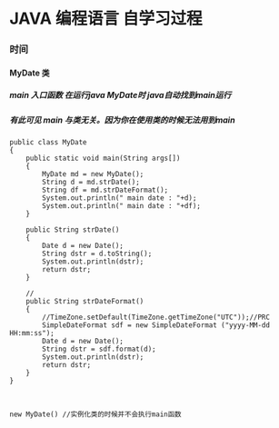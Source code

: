 # JAVA 编程语言 自学习过程
###	时间
####	MyDate 类
#####	main 入口函数 在运行java MyDate时 java自动找到main运行
#####	有此可见 main 与类无关。因为你在使用类的时候无法用到main
	
	public class MyDate
	{
		public static void main(String args[])
		{
			MyDate md = new MyDate();
			String d = md.strDate();
			String df = md.strDateFormat();
			System.out.println(" main date : "+d);
			System.out.println(" main date : "+df);
		}
		
		public String strDate()
		{
			Date d = new Date();
			String dstr = d.toString();
			System.out.println(dstr);
			return dstr;
		}
		
		//
		public String strDateFormat()
		{
			//TimeZone.setDefault(TimeZone.getTimeZone("UTC"));//PRC
			SimpleDateFormat sdf = new SimpleDateFormat ("yyyy-MM-dd HH:mm:ss");
			Date d = new Date();
			String dstr = sdf.format(d);
			System.out.println(dstr);
			return dstr;
		}
	}
	
	
	
	new MyDate() //实例化类的时候并不会执行main函数